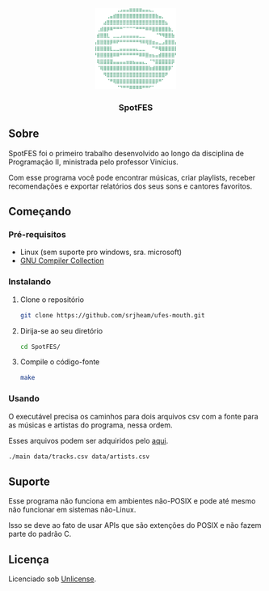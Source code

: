 <div align="center">
  <a href="https://github.com/tucozz/SpotFES">
    <img src="img/logo.png" alt="Logo" width="160" height="160">
  </a>

  <h3 align="center">SpotFES</h3>
</div>

## Sobre

SpotFES foi o primeiro trabalho desenvolvido ao longo da disciplina de Programação II, ministrada pelo professor Vinícius.

Com esse programa você pode encontrar músicas, criar playlists, receber recomendações e exportar relatórios dos seus sons e cantores favoritos.

## Começando

### Pré-requisitos

- Linux (sem suporte pro windows, sra. microsoft)
- [GNU Compiler Collection](https://gcc.gnu.org/)

### Instalando

1. Clone o repositório

    ```sh
    git clone https://github.com/srjheam/ufes-mouth.git
    ```

2. Dirija-se ao seu diretório

    ```sh
    cd SpotFES/
    ```

3. Compile o código-fonte

    ```sh
    make
    ```

### Usando

O executável precisa os caminhos para dois arquivos csv com a fonte para as músicas e artistas do programa, nessa ordem.

Esses arquivos podem ser adquiridos pelo [aqui](https://www.kaggle.com/datasets/yamaerenay/spotify-dataset-19212020-600k-tracks).

```sh
./main data/tracks.csv data/artists.csv
```

## Suporte

Esse programa não funciona em ambientes não-POSIX e pode até mesmo não funcionar em sistemas não-Linux.

Isso se deve ao fato de usar APIs que são extenções do POSIX e não fazem parte do padrão C.

## Licença

Licenciado sob [Unlicense](./LICENSE).
